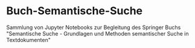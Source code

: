 # Buch-Semantische-Suche
Sammlung von Jupyter Notebooks zur Begleitung des Springer Buchs "Semantische Suche - Grundlagen und Methoden semantischer Suche in Textdokumenten"
